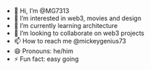 - 👋 Hi, I’m @MG7313
- 👀 I’m interested in web3, movies and design
- 🌱 I’m currently learning architecture
- 💞️ I’m looking to collaborate on web3 projects
- 📫 How to reach me @mickeygenius73
- 😄 Pronouns: he/him
- ⚡ Fun fact: easy going

<!---
MG7313/MG7313 is a ✨ special ✨ repository because its `README.md` (this file) appears on your GitHub profile.
You can click the Preview link to take a look at your changes.
--->

